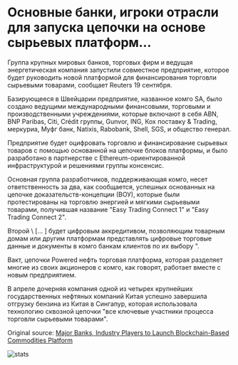 # Основные банки, игроки отрасли для запуска цепочки на основе сырьевых платформ...

Группа крупных мировых банков, торговых фирм и ведущая энергетическая компания запустили совместное предприятие, которое будет руководить новой платформой для финансирования торговли сырьевыми товарами, сообщает Reuters 19 сентября.

Базирующееся в Швейцарии предприятие, названное комго SA, было создано ведущими международными финансовыми, торговыми и производственными учреждениями, которые включают в себя ABN, BNP Paribas, Citi, Crédit группы, Gunvor, ING, Кох поставку & Trading, меркуриа, Муфг банк, Natixis, Rabobank, Shell, SGS, и общество генерал.

Предприятие будет оцифровать торговлю и финансирование сырьевых товаров с помощью основанной на цепочке блоков платформы, и было разработано в партнерстве с Ethereum-ориентированной инфраструктурой и решениями группы консенсис.

Основная группа разработчиков, поддерживающая комго, несет ответственность за два, как сообщается, успешных основанных на цепочке доказательств-концепции (ВОУ), которые были протестированы на торговлю энергией и мягкими сырьевыми товарами, получившая название "Easy Trading Connect 1" и "Easy Trading Connect 2".

Второй \ [... \] будет цифровым аккредитивом, позволяющим товарным домам или другим платформам представлять цифровые торговые данные и документы в комго банкам клиентов по их выбору ".

Вакт, цепочки Powered нефть торговая платформа, которая разделяет многие из своих акционеров с комго, как говорят, работает вместе с новым предприятием.

В апреле дочерняя компания одной из четырех крупнейших государственных нефтяных компаний Китая успешно завершила отгрузку бензина из Китая в Сингапур, которая использовала технологию сквозной цепочки "все ключевые участники процесса торговли сырьевыми товарами".

Original source: [Major Banks, Industry Players to Launch Blockchain-Based Commodities Platform](https://cointelegraph.com/news/major-banks-industry-players-to-launch-blockchain-based-commodities-platform)

![stats](https://c.statcounter.com/11760860/0/a89fa40b/1/ "stats")